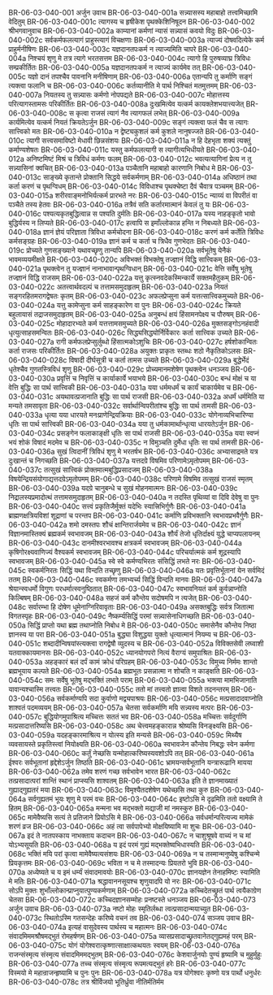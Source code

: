 BR-06-03-040-001	अर्जुन उवाच
BR-06-03-040-001a	सन्न्यासस्य महाबाहो तत्त्वमिच्छामि वेदितुम्
BR-06-03-040-001c	त्यागस्य च हृषीकेश पृथक्केशिनिषूदन
BR-06-03-040-002	श्रीभगवानुवाच
BR-06-03-040-002a	काम्यानां कर्मणां न्यासं सन्न्यासं कवयो विदुः
BR-06-03-040-002c	सर्वकर्मफलत्यागं प्राहुस्त्यागं विचक्षणाः
BR-06-03-040-003a	त्याज्यं दोषवदित्येके कर्म प्राहुर्मनीषिणः
BR-06-03-040-003c	यज्ञदानतपःकर्म न त्याज्यमिति चापरे
BR-06-03-040-004a	निश्चयं शृणु मे तत्र त्यागे भरतसत्तम
BR-06-03-040-004c	त्यागो हि पुरुषव्याघ्र त्रिविधः सम्प्रकीर्तितः
BR-06-03-040-005a	यज्ञदानतपःकर्म न त्याज्यं कार्यमेव तत्
BR-06-03-040-005c	यज्ञो दानं तपश्चैव पावनानि मनीषिणाम्
BR-06-03-040-006a	एतान्यपि तु कर्माणि सङ्गं त्यक्त्वा फलानि च
BR-06-03-040-006c	कर्तव्यानीति मे पार्थ निश्चितं मतमुत्तमम्
BR-06-03-040-007a	नियतस्य तु सन्न्यासः कर्मणो नोपपद्यते
BR-06-03-040-007c	मोहात्तस्य परित्यागस्तामसः परिकीर्तितः
BR-06-03-040-008a	दुःखमित्येव यत्कर्म कायक्लेशभयात्त्यजेत्
BR-06-03-040-008c	स कृत्वा राजसं त्यागं नैव त्यागफलं लभेत्
BR-06-03-040-009a	कार्यमित्येव यत्कर्म नियतं क्रियतेऽर्जुन
BR-06-03-040-009c	सङ्गं त्यक्त्वा फलं चैव स त्यागः सात्त्विको मतः
BR-06-03-040-010a	न द्वेष्ट्यकुशलं कर्म कुशले नानुषज्जते
BR-06-03-040-010c	त्यागी सत्त्वसमाविष्टो मेधावी छिन्नसंशयः
BR-06-03-040-011a	न हि देहभृता शक्यं त्यक्तुं कर्माण्यशेषतः
BR-06-03-040-011c	यस्तु कर्मफलत्यागी स त्यागीत्यभिधीयते
BR-06-03-040-012a	अनिष्टमिष्टं मिश्रं च त्रिविधं कर्मणः फलम्
BR-06-03-040-012c	भवत्यत्यागिनां प्रेत्य न तु सन्न्यासिनां क्वचित्
BR-06-03-040-013a	पञ्चैतानि महाबाहो कारणानि निबोध मे
BR-06-03-040-013c	साङ्ख्ये कृतान्ते प्रोक्तानि सिद्धये सर्वकर्मणाम्
BR-06-03-040-014a	अधिष्ठानं तथा कर्ता करणं च पृथग्विधम्
BR-06-03-040-014c	विविधाश्च पृथक्चेष्टा दैवं चैवात्र पञ्चमम्
BR-06-03-040-015a	शरीरवाङ्मनोभिर्यत्कर्म प्रारभते नरः
BR-06-03-040-015c	न्याय्यं वा विपरीतं वा पञ्चैते तस्य हेतवः
BR-06-03-040-016a	तत्रैवं सति कर्तारमात्मानं केवलं तु यः
BR-06-03-040-016c	पश्यत्यकृतबुद्धित्वान्न स पश्यति दुर्मतिः
BR-06-03-040-017a	यस्य नाहङ्कृतो भावो बुद्धिर्यस्य न लिप्यते
BR-06-03-040-017c	हत्वापि स इमाँल्लोकान्न हन्ति न निबध्यते
BR-06-03-040-018a	ज्ञानं ज्ञेयं परिज्ञाता त्रिविधा कर्मचोदना
BR-06-03-040-018c	करणं कर्म कर्तेति त्रिविधः कर्मसङ्ग्रहः
BR-06-03-040-019a	ज्ञानं कर्म च कर्ता च त्रिधैव गुणभेदतः
BR-06-03-040-019c	प्रोच्यते गुणसङ्ख्याने यथावच्छृणु तान्यपि
BR-06-03-040-020a	सर्वभूतेषु येनैकं भावमव्ययमीक्षते
BR-06-03-040-020c	अविभक्तं विभक्तेषु तज्ज्ञानं विद्धि सात्त्विकम्
BR-06-03-040-021a	पृथक्त्वेन तु यज्ज्ञानं नानाभावान्पृथग्विधान्
BR-06-03-040-021c	वेत्ति सर्वेषु भूतेषु तज्ज्ञानं विद्धि राजसम्
BR-06-03-040-022a	यत्तु कृत्स्नवदेकस्मिन्कार्ये सक्तमहैतुकम्
BR-06-03-040-022c	अतत्त्वार्थवदल्पं च तत्तामसमुदाहृतम्
BR-06-03-040-023a	नियतं सङ्गरहितमरागद्वेषतः कृतम्
BR-06-03-040-023c	अफलप्रेप्सुना कर्म यत्तत्सात्त्विकमुच्यते
BR-06-03-040-024a	यत्तु कामेप्सुना कर्म साहङ्कारेण वा पुनः
BR-06-03-040-024c	क्रियते बहुलायासं तद्राजसमुदाहृतम्
BR-06-03-040-025a	अनुबन्धं क्षयं हिंसामनपेक्ष्य च पौरुषम्
BR-06-03-040-025c	मोहादारभ्यते कर्म यत्तत्तामसमुच्यते
BR-06-03-040-026a	मुक्तसङ्गोऽनहंवादी धृत्युत्साहसमन्वितः
BR-06-03-040-026c	सिद्ध्यसिद्ध्योर्निर्विकारः कर्ता सात्त्विक उच्यते
BR-06-03-040-027a	रागी कर्मफलप्रेप्सुर्लुब्धो हिंसात्मकोऽशुचिः
BR-06-03-040-027c	हर्षशोकान्वितः कर्ता राजसः परिकीर्तितः
BR-06-03-040-028a	अयुक्तः प्राकृतः स्तब्धः शठो नैकृतिकोऽलसः
BR-06-03-040-028c	विषादी दीर्घसूत्री च कर्ता तामस उच्यते
BR-06-03-040-029a	बुद्धेर्भेदं धृतेश्चैव गुणतस्त्रिविधं शृणु
BR-06-03-040-029c	प्रोच्यमानमशेषेण पृथक्त्वेन धनञ्जय
BR-06-03-040-030a	प्रवृत्तिं च निवृत्तिं च कार्याकार्ये भयाभये
BR-06-03-040-030c	बन्धं मोक्षं च या वेत्ति बुद्धिः सा पार्थ सात्त्विकी
BR-06-03-040-031a	यया धर्ममधर्मं च कार्यं चाकार्यमेव च
BR-06-03-040-031c	अयथावत्प्रजानाति बुद्धिः सा पार्थ राजसी
BR-06-03-040-032a	अधर्मं धर्ममिति या मन्यते तमसावृता
BR-06-03-040-032c	सर्वार्थान्विपरीतांश्च बुद्धिः सा पार्थ तामसी
BR-06-03-040-033a	धृत्या यया धारयते मनःप्राणेन्द्रियक्रियाः
BR-06-03-040-033c	योगेनाव्यभिचारिण्या धृतिः सा पार्थ सात्त्विकी
BR-06-03-040-034a	यया तु धर्मकामार्थान्धृत्या धारयतेऽर्जुन
BR-06-03-040-034c	प्रसङ्गेन फलाकाङ्क्षी धृतिः सा पार्थ राजसी
BR-06-03-040-035a	यया स्वप्नं भयं शोकं विषादं मदमेव च
BR-06-03-040-035c	न विमुञ्चति दुर्मेधा धृतिः सा पार्थ तामसी
BR-06-03-040-036a	सुखं त्विदानीं त्रिविधं शृणु मे भरतर्षभ
BR-06-03-040-036c	अभ्यासाद्रमते यत्र दुःखान्तं च निगच्छति
BR-06-03-040-037a	यत्तदग्रे विषमिव परिणामेऽमृतोपमम्
BR-06-03-040-037c	तत्सुखं सात्त्विकं प्रोक्तमात्मबुद्धिप्रसादजम्
BR-06-03-040-038a	विषयेन्द्रियसंयोगाद्यत्तदग्रेऽमृतोपमम्
BR-06-03-040-038c	परिणामे विषमिव तत्सुखं राजसं स्मृतम्
BR-06-03-040-039a	यदग्रे चानुबन्धे च सुखं मोहनमात्मनः
BR-06-03-040-039c	निद्रालस्यप्रमादोत्थं तत्तामसमुदाहृतम्
BR-06-03-040-040a	न तदस्ति पृथिव्यां वा दिवि देवेषु वा पुनः
BR-06-03-040-040c	सत्त्वं प्रकृतिजैर्मुक्तं यदेभिः स्यात्त्रिभिर्गुणैः
BR-06-03-040-041a	ब्राह्मणक्षत्रियविशां शूद्राणां च परन्तप
BR-06-03-040-041c	कर्माणि प्रविभक्तानि स्वभावप्रभवैर्गुणैः
BR-06-03-040-042a	शमो दमस्तपः शौचं क्षान्तिरार्जवमेव च
BR-06-03-040-042c	ज्ञानं विज्ञानमास्तिक्यं ब्रह्मकर्म स्वभावजम्
BR-06-03-040-043a	शौर्यं तेजो धृतिर्दाक्ष्यं युद्धे चाप्यपलायनम्
BR-06-03-040-043c	दानमीश्वरभावश्च क्षत्रकर्म स्वभावजम्
BR-06-03-040-044a	कृषिगोरक्ष्यवाणिज्यं वैश्यकर्म स्वभावजम्
BR-06-03-040-044c	परिचर्यात्मकं कर्म शूद्रस्यापि स्वभावजम्
BR-06-03-040-045a	स्वे स्वे कर्मण्यभिरतः संसिद्धिं लभते नरः
BR-06-03-040-045c	स्वकर्मनिरतः सिद्धिं यथा विन्दति तच्छृणु
BR-06-03-040-046a	यतः प्रवृत्तिर्भूतानां येन सर्वमिदं ततम्
BR-06-03-040-046c	स्वकर्मणा तमभ्यर्च्य सिद्धिं विन्दति मानवः
BR-06-03-040-047a	श्रेयान्स्वधर्मो विगुणः परधर्मात्स्वनुष्ठितात्
BR-06-03-040-047c	स्वभावनियतं कर्म कुर्वन्नाप्नोति किल्बिषम्
BR-06-03-040-048a	सहजं कर्म कौन्तेय सदोषमपि न त्यजेत्
BR-06-03-040-048c	सर्वारम्भा हि दोषेण धूमेनाग्निरिवावृताः
BR-06-03-040-049a	असक्तबुद्धिः सर्वत्र जितात्मा विगतस्पृहः
BR-06-03-040-049c	नैष्कर्म्यसिद्धिं परमां सन्न्यासेनाधिगच्छति
BR-06-03-040-050a	सिद्धिं प्राप्तो यथा ब्रह्म तथाप्नोति निबोध मे
BR-06-03-040-050c	समासेनैव कौन्तेय निष्ठा ज्ञानस्य या परा
BR-06-03-040-051a	बुद्ध्या विशुद्धया युक्तो धृत्यात्मानं नियम्य च
BR-06-03-040-051c	शब्दादीन्विषयांस्त्यक्त्वा रागद्वेषौ व्युदस्य च
BR-06-03-040-052a	विविक्तसेवी लघ्वाशी यतवाक्कायमानसः
BR-06-03-040-052c	ध्यानयोगपरो नित्यं वैराग्यं समुपाश्रितः
BR-06-03-040-053a	अहङ्कारं बलं दर्पं कामं क्रोधं परिग्रहम्
BR-06-03-040-053c	विमुच्य निर्ममः शान्तो ब्रह्मभूयाय कल्पते
BR-06-03-040-054a	ब्रह्मभूतः प्रसन्नात्मा न शोचति न काङ्क्षति
BR-06-03-040-054c	समः सर्वेषु भूतेषु मद्भक्तिं लभते पराम्
BR-06-03-040-055a	भक्त्या मामभिजानाति यावान्यश्चास्मि तत्त्वतः
BR-06-03-040-055c	ततो मां तत्त्वतो ज्ञात्वा विशते तदनन्तरम्
BR-06-03-040-056a	सर्वकर्माण्यपि सदा कुर्वाणो मद्व्यपाश्रयः
BR-06-03-040-056c	मत्प्रसादादवाप्नोति शाश्वतं पदमव्ययम्
BR-06-03-040-057a	चेतसा सर्वकर्माणि मयि सन्न्यस्य मत्परः
BR-06-03-040-057c	बुद्धियोगमुपाश्रित्य मच्चित्तः सततं भव
BR-06-03-040-058a	मच्चित्तः सर्वदुर्गाणि मत्प्रसादात्तरिष्यसि
BR-06-03-040-058c	अथ चेत्त्वमहङ्कारान्न श्रोष्यसि विनङ्क्ष्यसि
BR-06-03-040-059a	यदहङ्कारमाश्रित्य न योत्स्य इति मन्यसे
BR-06-03-040-059c	मिथ्यैष व्यवसायस्ते प्रकृतिस्त्वां नियोक्ष्यति
BR-06-03-040-060a	स्वभावजेन कौन्तेय निबद्धः स्वेन कर्मणा
BR-06-03-040-060c	कर्तुं नेच्छसि यन्मोहात्करिष्यस्यवशोऽपि तत्
BR-06-03-040-061a	ईश्वरः सर्वभूतानां हृद्देशेऽर्जुन तिष्ठति
BR-06-03-040-061c	भ्रामयन्सर्वभूतानि यन्त्रारूढानि मायया
BR-06-03-040-062a	तमेव शरणं गच्छ सर्वभावेन भारत
BR-06-03-040-062c	तत्प्रसादात्परां शान्तिं स्थानं प्राप्स्यसि शाश्वतम्
BR-06-03-040-063a	इति ते ज्ञानमाख्यातं गुह्याद्गुह्यतरं मया
BR-06-03-040-063c	विमृश्यैतदशेषेण यथेच्छसि तथा कुरु
BR-06-03-040-064a	सर्वगुह्यतमं भूयः शृणु मे परमं वचः
BR-06-03-040-064c	इष्टोऽसि मे दृढमिति ततो वक्ष्यामि ते हितम्
BR-06-03-040-065a	मन्मना भव मद्भक्तो मद्याजी मां नमस्कुरु
BR-06-03-040-065c	मामेवैष्यसि सत्यं ते प्रतिजाने प्रियोऽसि मे
BR-06-03-040-066a	सर्वधर्मान्परित्यज्य मामेकं शरणं व्रज
BR-06-03-040-066c	अहं त्वा सर्वपापेभ्यो मोक्षयिष्यामि मा शुचः
BR-06-03-040-067a	इदं ते नातपस्काय नाभक्ताय कदाचन
BR-06-03-040-067c	न चाशुश्रूषवे वाच्यं न च मां योऽभ्यसूयति
BR-06-03-040-068a	य इदं परमं गुह्यं मद्भक्तेष्वभिधास्यति
BR-06-03-040-068c	भक्तिं मयि परां कृत्वा मामेवैष्यत्यसंशयः
BR-06-03-040-069a	न च तस्मान्मनुष्येषु कश्चिन्मे प्रियकृत्तमः
BR-06-03-040-069c	भविता न च मे तस्मादन्यः प्रियतरो भुवि
BR-06-03-040-070a	अध्येष्यते च य इमं धर्म्यं संवादमावयोः
BR-06-03-040-070c	ज्ञानयज्ञेन तेनाहमिष्टः स्यामिति मे मतिः
BR-06-03-040-071a	श्रद्धावाननसूयश्च शृणुयादपि यो नरः
BR-06-03-040-071c	सोऽपि मुक्तः शुभाँल्लोकान्प्राप्नुयात्पुण्यकर्मणाम्
BR-06-03-040-072a	कच्चिदेतच्छ्रुतं पार्थ त्वयैकाग्रेण चेतसा
BR-06-03-040-072c	कच्चिदज्ञानसम्मोहः प्रनष्टस्ते धनञ्जय
BR-06-03-040-073	अर्जुन उवाच
BR-06-03-040-073a	नष्टो मोहः स्मृतिर्लब्धा त्वत्प्रसादान्मयाच्युत
BR-06-03-040-073c	स्थितोऽस्मि गतसन्देहः करिष्ये वचनं तव
BR-06-03-040-074	सञ्जय उवाच
BR-06-03-040-074a	इत्यहं वासुदेवस्य पार्थस्य च महात्मनः
BR-06-03-040-074c	संवादमिममश्रौषमद्भुतं रोमहर्षणम्
BR-06-03-040-075a	व्यासप्रसादाच्छ्रुतवानेतद्गुह्यमहं परम्
BR-06-03-040-075c	योगं योगेश्वरात्कृष्णात्साक्षात्कथयतः स्वयम्
BR-06-03-040-076a	राजन्संस्मृत्य संस्मृत्य संवादमिममद्भुतम्
BR-06-03-040-076c	केशवार्जुनयोः पुण्यं हृष्यामि च मुहुर्मुहुः
BR-06-03-040-077a	तच्च संस्मृत्य संस्मृत्य रूपमत्यद्भुतं हरेः
BR-06-03-040-077c	विस्मयो मे महान्राजन्हृष्यामि च पुनः पुनः
BR-06-03-040-078a	यत्र योगेश्वरः कृष्णो यत्र पार्थो धनुर्धरः
BR-06-03-040-078c	तत्र श्रीर्विजयो भूतिर्ध्रुवा नीतिर्मतिर्मम
